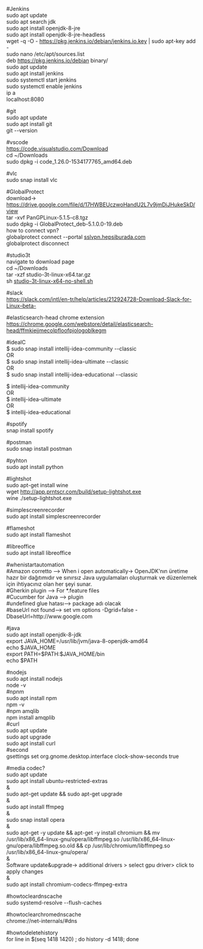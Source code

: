 <p class="has-line-data" data-line-start="0" data-line-end="14">#Jenkins<br>
sudo apt update<br>
sudo apt search jdk<br>
sudo apt install openjdk-8-jre<br>
sudo apt install openjdk-8-jre-headless<br>
wget -q -O - <a href="https://pkg.jenkins.io/debian/jenkins.io.key">https://pkg.jenkins.io/debian/jenkins.io.key</a> | sudo apt-key add -<br>
sudo nano /etc/apt/sources.list<br>
deb <a href="https://pkg.jenkins.io/debian">https://pkg.jenkins.io/debian</a> binary/<br>
sudo apt update<br>
sudo apt install jenkins<br>
sudo systemctl start jenkins<br>
sudo systemctl enable jenkins<br>
ip a<br>
localhost:8080</p>
<p class="has-line-data" data-line-start="15" data-line-end="19">#git<br>
sudo apt update<br>
sudo apt install git<br>
git --version</p>
<p class="has-line-data" data-line-start="20" data-line-end="24">#vscode<br>
<a href="https://code.visualstudio.com/Download">https://code.visualstudio.com/Download</a><br>
cd ~/Downloads<br>
sudo dpkg -i code_1.26.0-1534177765_amd64.deb</p>
<p class="has-line-data" data-line-start="25" data-line-end="27">#vlc<br>
sudo snap install vlc</p>
<p class="has-line-data" data-line-start="28" data-line-end="35">#GlobalProtect<br>
download-&gt; <a href="https://drive.google.com/file/d/17HWBEUczwoHandU2L7v9jmDiJHukeSkD/view">https://drive.google.com/file/d/17HWBEUczwoHandU2L7v9jmDiJHukeSkD/view</a><br>
tar -xvf PanGPLinux-5.1.5-c8.tgz<br>
sudo dpkg -i GlobalProtect_deb-5.1.0.0-19.deb<br>
how to connect vpn?<br>
globalprotect connect --portal <a href="http://sslvpn.hepsiburada.com">sslvpn.hepsiburada.com</a><br>
globalprotect disconnect</p>
<p class="has-line-data" data-line-start="36" data-line-end="41">#studio3t<br>
navigate to download page<br>
cd ~/Downloads<br>
tar -xzf studio-3t-linux-x64.tar.gz<br>
sh <a href="http://studio-3t-linux-x64-no-shell.sh">studio-3t-linux-x64-no-shell.sh</a></p>
<p class="has-line-data" data-line-start="42" data-line-end="44">#slack<br>
<a href="https://slack.com/intl/en-tr/help/articles/212924728-Download-Slack-for-Linux--beta-">https://slack.com/intl/en-tr/help/articles/212924728-Download-Slack-for-Linux–beta-</a></p>
<p class="has-line-data" data-line-start="45" data-line-end="47">#elasticsearch-head chrome extension<br>
<a href="https://chrome.google.com/webstore/detail/elasticsearch-head/ffmkiejjmecolpfloofpjologoblkegm">https://chrome.google.com/webstore/detail/elasticsearch-head/ffmkiejjmecolpfloofpjologoblkegm</a></p>
<p class="has-line-data" data-line-start="48" data-line-end="54">#idealC<br>
$ sudo snap install intellij-idea-community --classic<br>
OR<br>
$ sudo snap install intellij-idea-ultimate --classic<br>
OR<br>
$ sudo snap install intellij-idea-educational --classic</p>
<p class="has-line-data" data-line-start="55" data-line-end="60">$ intellij-idea-community<br>
OR<br>
$ intellij-idea-ultimate<br>
OR<br>
$ intellij-idea-educational</p>
<p class="has-line-data" data-line-start="61" data-line-end="63">#spotify<br>
snap install spotify</p>
<p class="has-line-data" data-line-start="64" data-line-end="66">#postman<br>
sudo snap install postman</p>
<p class="has-line-data" data-line-start="67" data-line-end="69">#pyhton<br>
sudo apt install python</p>
<p class="has-line-data" data-line-start="70" data-line-end="74">#lightshot<br>
sudo apt-get install wine<br>
wget <a href="http://app.prntscr.com/build/setup-lightshot.exe">http://app.prntscr.com/build/setup-lightshot.exe</a><br>
wine ./setup-lightshot.exe</p>
<p class="has-line-data" data-line-start="75" data-line-end="77">#simplescreenrecorder<br>
sudo apt install simplescreenrecorder</p>
<p class="has-line-data" data-line-start="78" data-line-end="80">#flameshot<br>
sudo apt install flameshot</p>
<p class="has-line-data" data-line-start="81" data-line-end="83">#libreoffice<br>
sudo apt install libreoffice</p>
<p class="has-line-data" data-line-start="84" data-line-end="90">#whenistartautomation<br>
#Amazon corretto —&gt; When i open automatically-&gt; OpenJDK’nın üretime hazır bir dağıtımıdır ve sınırsız Java uygulamaları oluşturmak ve düzenlemek için ihtiyacınız olan her şeyi sunar.<br>
#Gherkin plugin —&gt; For *.feature files<br>
#Cucumber for Java —&gt; plugin<br>
#undefined glue hatası—&gt; package adı olacak<br>
#baseUrl not found—&gt; set vm options -Dgrid=false -DbaseUrl=http://www.google.com</p>
<p class="has-line-data" data-line-start="91" data-line-end="97">#java<br>
sudo apt install openjdk-8-jdk<br>
export JAVA_HOME=/usr/lib/jvm/java-8-openjdk-amd64<br>
echo $JAVA_HOME<br>
export PATH=$PATH:$JAVA_HOME/bin<br>
echo $PATH</p>
<p class="has-line-data" data-line-start="98" data-line-end="112">#nodejs<br>
sudo apt install nodejs<br>
node -v<br>
#npnm<br>
sudo apt install npm<br>
npm -v<br>
#npm amqlib<br>
npm install amqplib<br>
#curl<br>
sudo apt update<br>
sudo apt upgrade<br>
sudo apt install curl<br>
#second<br>
gsettings set org.gnome.desktop.interface clock-show-seconds true</p>
<p class="has-line-data" data-line-start="113" data-line-end="128">#media codec?<br>
sudo apt update<br>
sudo apt install ubuntu-restricted-extras<br>
&amp;<br>
sudo apt-get update &amp;&amp; sudo apt-get upgrade<br>
&amp;<br>
sudo apt install ffmpeg<br>
&amp;<br>
sudo snap install opera<br>
&amp;<br>
sudo apt-get -y update &amp;&amp; apt-get -y install chromium &amp;&amp; mv /usr/lib/x86_64-linux-gnu/opera/libffmpeg.so /usr/lib/x86_64-linux-gnu/opera/libffmpeg.so.old &amp;&amp; cp /usr/lib/chromium/libffmpeg.so /usr/lib/x86_64-linux-gnu/opera/<br>
&amp;<br>
Software update&amp;upgrade-&gt; additional drivers &gt; select gpu driver&gt; click to apply changes<br>
&amp;<br>
sudo apt install chromium-codecs-ffmpeg-extra</p>
<p class="has-line-data" data-line-start="129" data-line-end="131">#howtocleardnscache<br>
sudo systemd-resolve --flush-caches</p>
<p class="has-line-data" data-line-start="132" data-line-end="134">#howtoclearchromednscache<br>
chrome://net-internals/#dns</p>
<p class="has-line-data" data-line-start="135" data-line-end="137">#howtodeletehistory<br>
for line in $(seq 1418 1420) ; do history -d 1418; done</p>
